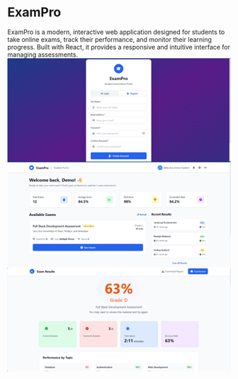 # ExamPro
ExamPro is a modern, interactive web application designed for students to take online exams, track their performance, and monitor their learning progress. Built with React, it provides a responsive and intuitive interface for managing assessments.
![image alt](https://github.com/ujjwal-stack/ExamPro/blob/f5e3aa501ccf88a6a6fc235ddcc42cb03afa5e71/register.png)
![image alt](https://github.com/ujjwal-stack/ExamPro/blob/ebb5d9ed5fe11b98c702a307adc3e1e61cd3b288/dashbord.png)
![image alt](https://github.com/ujjwal-stack/ExamPro/blob/a4dca2579ee0a931504a740461751a668624541d/result.png)

